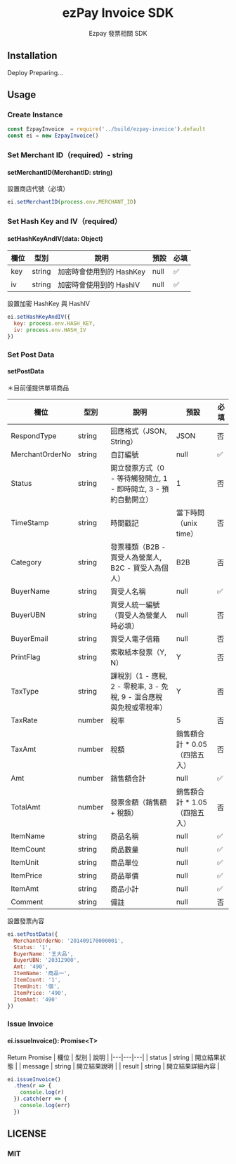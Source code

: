 <div align="center">
<h1>ezPay Invoice SDK</h1>

<p>Ezpay 發票相關 SDK</p>
</div>

## Installation

Deploy Preparing...

## Usage

### Create Instance

```js
const EzpayInvoice  = require('../build/ezpay-invoice').default
const ei = new EzpayInvoice()
```

### Set Merchant ID（required）- string

#### setMerchantID(MerchantID: string)

設置商店代號（必填）

```js
ei.setMerchantID(process.env.MERCHANT_ID)
```

### Set Hash Key and IV（required）

#### setHashKeyAndIV(data: Object)

| 欄位 | 型別 | 說明 | 預設 | 必填 |
|---|---|---|---|---|
| key | string | 加密時會使用到的 HashKey | null | ✅ |
| iv | string | 加密時會使用到的 HashIV | null | ✅ |

設置加密 HashKey 與 HashIV

```js
ei.setHashKeyAndIV({
  key: process.env.HASH_KEY,
  iv: process.env.HASH_IV
})
```

### Set Post Data

#### setPostData

＊目前僅提供單項商品

| 欄位 | 型別 | 說明 | 預設 | 必填 |
|---|---|---|---|---|
| RespondType | string | 回應格式（JSON, String）| JSON | 否 |
| MerchantOrderNo | string | 自訂編號 | null | ✅ |
| Status | string | 開立發票方式（0 - 等待觸發開立, 1 - 即時開立, 3 - 預約自動開立）| 1 | 否 |
| TimeStamp | string | 時間戳記 | 當下時間（unix time） | 否 |
| Category | string | 發票種類（B2B - 買受人為營業人, B2C - 買受人為個人）| B2B | 否 |
| BuyerName | string | 買受人名稱 | null | ✅ |
| BuyerUBN | string | 買受人統一編號（買受人為營業人時必填）| null | 否 |
| BuyerEmail | string | 買受人電子信箱 | null | 否 |
| PrintFlag | string | 索取紙本發票（Y, N）| Y | 否 |
| TaxType | string | 課稅別（1 - 應稅, 2 - 零稅率, 3 - 免稅, 9 - 混合應稅與免稅或零稅率）| Y | 否 |
| TaxRate | number | 稅率 | 5 | 否 |
| TaxAmt | number | 稅額 | 銷售額合計 * 0.05（四捨五入） | 否 |
| Amt | number | 銷售額合計 | null | ✅ |
| TotalAmt | number | 發票金額（銷售額 + 稅額）| 銷售額合計 * 1.05（四捨五入）| 否 |
| ItemName | string | 商品名稱 | null | ✅ |
| ItemCount | string | 商品數量 | null | ✅ |
| ItemUnit | string | 商品單位 | null | ✅ |
| ItemPrice | string | 商品單價 | null | ✅ |
| ItemAmt | string | 商品小計 | null | ✅ |
| Comment | string | 備註 | null | 否 |

設置發票內容

```js
ei.setPostData({
  MerchantOrderNo: '201409170000001',
  Status: '1',
  BuyerName: '王大品',
  BuyerUBN: '20312900',
  Amt: '490',
  ItemName: '商品一',
  ItemCount: '1',
  ItemUnit: '個',
  ItemPrice: '490',
  ItemAmt: '490'
})
```

### Issue Invoice

#### ei.issueInvoice(): Promise\<T\>

Return Promise
| 欄位 | 型別 | 說明 |
|---|---|---|
| status | string | 開立結果狀態 |
| message | string | 開立結果說明 |
| result | string | 開立結果詳細內容 |

```js
ei.issueInvoice()
  .then(r => {
    console.log(r)
  }).catch(err => {
    console.log(err)
  })
```

## LICENSE

### MIT